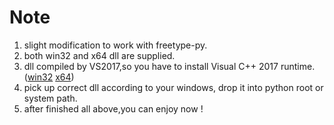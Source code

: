 # Note
1. slight modification to work with freetype-py.
1. both win32 and x64 dll are supplied.
1. dll compiled by VS2017,so you have to install Visual C++ 2017 runtime. ([win32](https://go.microsoft.com/fwlink/?LinkId=746571)    [x64](https://go.microsoft.com/fwlink/?LinkId=746572))
1. pick up correct dll according to your windows, drop it into python root or system path.
2. after finished all above,you can enjoy now !

